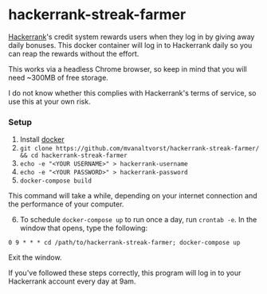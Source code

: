 # hackerrank-streak-farmer
[Hackerrank](https://www.hackerrank.com/)'s credit system rewards users when they log in by giving away daily bonuses. This docker container will log in to Hackerrank daily so you can reap the rewards without the effort.

This works via a headless Chrome browser, so keep in mind that you will need ~300MB of free storage.

I do not know whether this complies with Hackerrank's terms of service, so use this at your own risk.

### Setup
1. Install [docker](https://www.docker.com/)
2. `git clone https://github.com/mvanaltvorst/hackerrank-streak-farmer/ && cd hackerrank-streak-farmer`
3. `echo -e "<YOUR USERNAME>" > hackerrank-username`
4. `echo -e "<YOUR PASSWORD>" > hackerrank-password`
5. `docker-compose build`

This command will take a while, depending on your internet connection and the performance of your computer.

6. To schedule `docker-compose up` to run once a day, run `crontab -e`. In the
   window that opens, type the following:
```
0 9 * * * cd /path/to/hackerrank-streak-farmer; docker-compose up
```
Exit the window. 

If you've followed these steps correctly, this program will log in to your
Hackerrank account every day at 9am. 
